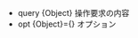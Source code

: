 - query {Object} 操作要求の内容
  <!--::$doc/typedef.query.md::-->
- opt {Object}={} オプション
  <!--::$doc/typedef.option.md::-->
